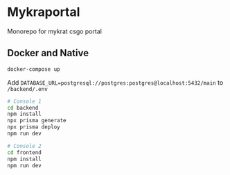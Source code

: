 # Mykraportal

Monorepo for mykrat csgo portal

## Docker and Native

```bash
docker-compose up
```

Add `DATABASE_URL=postgresql://postgres:postgres@localhost:5432/main` to `/backend/.env`

```bash
# Console 1
cd backend
npm install
npx prisma generate
npx prisma deploy
npm run dev
```

```bash
# Console 2
cd frontend
npm install
npm run dev
```